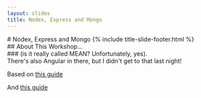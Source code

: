 ```yaml
---
layout: slides
title: Nodex, Express and Mongo
---
```

<section markdown="block" class="title-slide">
# Nodex, Express and Mongo
{% include title-slide-footer.html %}
</section>



<section markdown="block">
## About This Workshop...
</section>

<section markdown="block">
### (is it really called MEAN?  Unfortunately, yes).

<aside>There's also Angular in there, but I didn't get to that last night!</aside>

Based on [this guide](http://www.ibm.com/developerworks/library/wa-nodejs-polling-app/)

And [this guide](http://cwbuecheler.com/web/tutorials/2013/node-express-mongo/)
</section>


